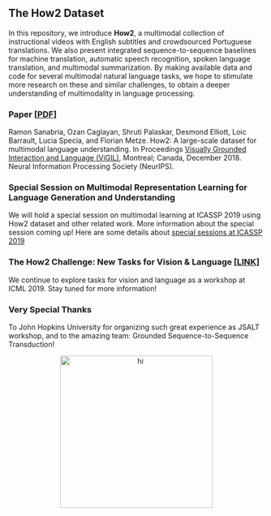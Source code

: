 ## The How2 Dataset
In this repository, we introduce **How2**, a multimodal collection of instructional videos with English subtitles and crowdsourced Portuguese translations. We also present integrated sequence-to-sequence baselines for machine translation, automatic speech recognition, spoken language translation, and multimodal summarization. By making available data and code for several multimodal natural language tasks, we hope to stimulate more research on these and similar challenges, to obtain a deeper understanding of multimodality in language processing.

### Paper [[PDF](https://arxiv.org/abs/1811.00347)]
Ramon Sanabria, Ozan Caglayan, Shruti Palaskar, Desmond Elliott, Loic Barrault, Lucia Specia, and Florian Metze. How2: A large-scale dataset for multimodal language understanding. In Proceedings [Visually Grounded Interaction and Language (ViGIL)](https://nips2018vigil.github.io), Montreal; Canada, December 2018. Neural Information Processing Society (NeurIPS).

### Special Session on Multimodal Representation Learning for Language Generation and Understanding 
We will hold a special session on multimodal learning at ICASSP 2019 using How2 dataset and other related work. More information about the special session coming up! Here are some details about [special sessions at ICASSP 2019](https://2019.ieeeicassp.org/program#special-sessions)


### The How2 Challenge: New Tasks for Vision & Language [[LINK](icml2019-challenge.md)]
We continue to explore tasks for vision and language as a workshop at ICML 2019. Stay tuned for more information!

### Very Special Thanks
To John Hopkins University for organizing such great experience as JSALT workshop, and to the amazing team: Grounded Sequence-to-Sequence Transduction!
<p align="center">
<img src="imgs/jsalt_s2s_team.gif" alt="hi" height="300"/>
</p>

